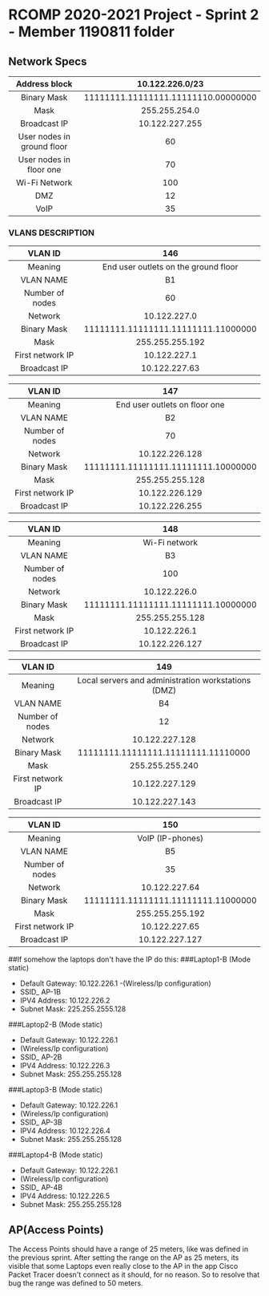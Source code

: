 RCOMP 2020-2021 Project - Sprint 2 - Member 1190811 folder===========================================## Network Specs ##  | Address block | 10.122.226.0/23 |  |:-------------:| :-------------: |   |Binary Mask| 11111111.11111111.11111110.00000000 |  |Mask | 255.255.254.0 |   |Broadcast IP| 10.122.227.255 |   |User nodes in ground floor| 60 |  |User nodes in floor one| 70 |  |Wi-Fi Network| 100 |  |DMZ|12|  |VoIP|35|  ### VLANS DESCRIPTION ###| VLAN ID | 146 ||:-------------:| :-------------: | |Meaning| End user outlets on the ground floor | |VLAN NAME| B1 ||Number of nodes | 60 | |Network| 10.122.227.0 | |Binary Mask| 11111111.11111111.11111111.11000000 | |Mask| 255.255.255.192 ||First network IP| 10.122.227.1 ||Broadcast IP| 10.122.227.63  || VLAN ID | 147 ||:-------------:| :-------------: | |Meaning| End user outlets on floor one | |VLAN NAME| B2 ||Number of nodes | 70 | |Network| 10.122.226.128 | |Binary Mask| 11111111.11111111.11111111.10000000 | |Mask| 255.255.255.128 ||First network IP| 10.122.226.129 ||Broadcast IP| 10.122.226.255 || VLAN ID | 148 ||:-------------:| :-------------: | |Meaning| Wi-Fi network | |VLAN NAME| B3 ||Number of nodes | 100 | |Network| 10.122.226.0 | |Binary Mask| 11111111.11111111.11111111.10000000 | |Mask| 255.255.255.128 ||First network IP| 10.122.226.1 ||Broadcast IP| 10.122.226.127 || VLAN ID | 149 ||:-------------:| :-------------: | |Meaning| Local servers and administration workstations (DMZ) | |VLAN NAME| B4 ||Number of nodes | 12 | |Network| 10.122.227.128 | |Binary Mask| 11111111.11111111.11111111.11110000 | |Mask| 255.255.255.240 ||First network IP| 10.122.227.129 ||Broadcast IP| 10.122.227.143 || VLAN ID | 150 ||:-------------:| :-------------: | |Meaning| VoIP (IP-phones) | |VLAN NAME| B5 ||Number of nodes | 35 | |Network| 10.122.227.64 | |Binary Mask| 11111111.11111111.11111111.11000000 | |Mask| 255.255.255.192 ||First network IP| 10.122.227.65 ||Broadcast IP| 10.122.227.127 |##If somehow the laptops don't have the IP do this:###Laptop1-B(Mode static)- Default Gateway: 10.122.226.1-(Wireless/Ip configuration)- SSID_ AP-1B- IPV4 Address: 10.122.226.2- Subnet Mask: 225.255.2555.128###Laptop2-B(Mode static)- Default Gateway: 10.122.226.1- (Wireless/Ip configuration)- SSID_ AP-2B- IPV4 Address: 10.122.226.3- Subnet Mask: 255.255.255.128###Laptop3-B(Mode static)- Default Gateway: 10.122.226.1- (Wireless/Ip configuration)- SSID_ AP-3B- IPV4 Address: 10.122.226.4- Subnet Mask: 255.255.255.128###Laptop4-B(Mode static)- Default Gateway: 10.122.226.1- (Wireless/Ip configuration)- SSID_ AP-4B- IPV4 Address: 10.122.226.5- Subnet Mask: 255.255.255.128## AP(Access Points)The Access Points should have a range of 25 meters, like was defined in the previous sprint. After setting the range on the AP as 25 meters, its visible that some Laptops even really close to the AP in the app Cisco Packet Tracer doesn't connect as it should, for no reason. So to resolve that bug the range was defined to 50 meters.    